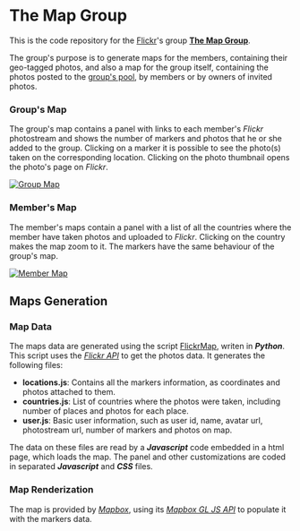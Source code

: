 # The Map Group

This is the code repository for the [Flickr](https://www.flickr.com)'s group [**The Map Group**](https://www.flickr.com/groups/the-map-group/).

The group's purpose is to generate maps for the members, containing their geo-tagged photos, and also a map for the group itself, containing the photos posted to the [group's pool](https://www.flickr.com/groups/the-map-group/pool/), by members or by owners of invited photos.

### Group's Map

The group's map contains a panel with links to each member's _Flickr_ photostream and shows the number of markers and photos that he or she added to the group. 
Clicking on a marker it is possible to see the photo(s) taken on the corresponding location. Clicking on the photo thumbnail opens the photo's page on _Flickr_.

[![Group Map](https://live.staticflickr.com/65535/50238645382_2110a69a71_h.jpg)](https://the-map-group.pictures/)

### Member's Map

The member's maps contain a panel with a list of all the countries where the member have taken photos and uploaded to _Flickr_. Clicking on the country makes the map zoom to it. 
The markers have the same behaviour of the group's map.

[![Member Map](https://live.staticflickr.com/65535/50238645142_9f581319fc_h.jpg)](https://the-map-group.pictures/people/hpfilho)

## Maps Generation

### Map Data

The maps data are generated using the script [FlickrMap](https://github.com/the-map-group/FlickrMap), writen in _**Python**_. This script uses the [_Flickr API_](https://www.flickr.com/services/api/)
to get the photos data. It generates the following files:

- **locations.js**: Contains all the markers information, as coordinates and photos attached to them.
- **countries.js**: List of countries where the photos were taken, including number of places and photos for each place.
- **user.js**: Basic user information, such as user id, name, avatar url, photostream url, number of markers and photos on map.

The data on these files are read by a _**Javascript**_ code embedded in a html page, which loads the map. The panel and other customizations are coded in separated _**Javascript**_ and _**CSS**_ files.

### Map Renderization

The map is provided by [_Mapbox_](https://www.mapbox.com/), using its [_Mapbox GL JS API_](https://docs.mapbox.com/mapbox-gl-js/api/) to populate it with the markers data.
